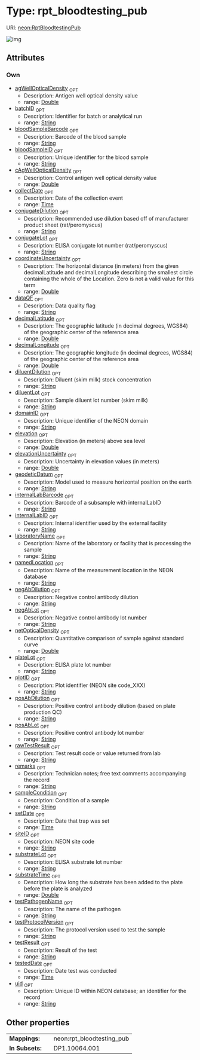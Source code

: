 
# Type: rpt_bloodtesting_pub




URI: [neon:RptBloodtestingPub](https://data.neonscience.org/RptBloodtestingPub)


![img](http://yuml.me/diagram/nofunky;dir:TB/class/[RptBloodtestingPub&#124;uid:string%20%3F;domainID:string%20%3F;siteID:string%20%3F;plotID:string%20%3F;remarks:string%20%3F;bloodSampleID:string%20%3F;decimalLatitude:double%20%3F;decimalLongitude:double%20%3F;geodeticDatum:string%20%3F;coordinateUncertainty:double%20%3F;elevation:double%20%3F;elevationUncertainty:double%20%3F;setDate:time%20%3F;collectDate:time%20%3F;laboratoryName:string%20%3F;internalLabID:string%20%3F;testedDate:time%20%3F;testProtocolVersion:string%20%3F;testResult:string%20%3F;testPathogenName:string%20%3F;dataQF:string%20%3F;sampleCondition:string%20%3F;batchID:string%20%3F;namedLocation:string%20%3F;bloodSampleBarcode:string%20%3F;agWellOpticalDensity:double%20%3F;cAgWellOpticalDensity:double%20%3F;conjugateDilution:string%20%3F;conjugateLot:string%20%3F;diluentDilution:string%20%3F;diluentLot:string%20%3F;internalLabBarcode:string%20%3F;negAbDilution:string%20%3F;negAbLot:string%20%3F;netOpticalDensity:double%20%3F;plateLot:string%20%3F;posAbDilution:string%20%3F;posAbLot:string%20%3F;rawTestResult:string%20%3F;substrateLot:string%20%3F;substrateTime:double%20%3F])

## Attributes


### Own

 * [agWellOpticalDensity](agWellOpticalDensity.md)  <sub>OPT</sub>
    * Description: Antigen well optical density value
    * range: [Double](types/Double.md)
 * [batchID](batchID.md)  <sub>OPT</sub>
    * Description: Identifier for batch or analytical run
    * range: [String](types/String.md)
 * [bloodSampleBarcode](bloodSampleBarcode.md)  <sub>OPT</sub>
    * Description: Barcode of the blood sample
    * range: [String](types/String.md)
 * [bloodSampleID](bloodSampleID.md)  <sub>OPT</sub>
    * Description: Unique identifier for the blood sample
    * range: [String](types/String.md)
 * [cAgWellOpticalDensity](cAgWellOpticalDensity.md)  <sub>OPT</sub>
    * Description: Control antigen well optical density value
    * range: [Double](types/Double.md)
 * [collectDate](collectDate.md)  <sub>OPT</sub>
    * Description: Date of the collection event
    * range: [Time](types/Time.md)
 * [conjugateDilution](conjugateDilution.md)  <sub>OPT</sub>
    * Description: Recommended use dilution based off of manufacturer product sheet (rat/peromyscus)
    * range: [String](types/String.md)
 * [conjugateLot](conjugateLot.md)  <sub>OPT</sub>
    * Description: ELISA conjugate lot number (rat/peromyscus)
    * range: [String](types/String.md)
 * [coordinateUncertainty](coordinateUncertainty.md)  <sub>OPT</sub>
    * Description: The horizontal distance (in meters) from the given decimalLatitude and decimalLongitude describing the smallest circle containing the whole of the Location. Zero is not a valid value for this term
    * range: [Double](types/Double.md)
 * [dataQF](dataQF.md)  <sub>OPT</sub>
    * Description: Data quality flag
    * range: [String](types/String.md)
 * [decimalLatitude](decimalLatitude.md)  <sub>OPT</sub>
    * Description: The geographic latitude (in decimal degrees, WGS84) of the geographic center of the reference area
    * range: [Double](types/Double.md)
 * [decimalLongitude](decimalLongitude.md)  <sub>OPT</sub>
    * Description: The geographic longitude (in decimal degrees, WGS84) of the geographic center of the reference area
    * range: [Double](types/Double.md)
 * [diluentDilution](diluentDilution.md)  <sub>OPT</sub>
    * Description: Diluent (skim milk) stock concentration
    * range: [String](types/String.md)
 * [diluentLot](diluentLot.md)  <sub>OPT</sub>
    * Description: Sample diluent lot number (skim milk)
    * range: [String](types/String.md)
 * [domainID](domainID.md)  <sub>OPT</sub>
    * Description: Unique identifier of the NEON domain
    * range: [String](types/String.md)
 * [elevation](elevation.md)  <sub>OPT</sub>
    * Description: Elevation (in meters) above sea level
    * range: [Double](types/Double.md)
 * [elevationUncertainty](elevationUncertainty.md)  <sub>OPT</sub>
    * Description: Uncertainty in elevation values (in meters)
    * range: [Double](types/Double.md)
 * [geodeticDatum](geodeticDatum.md)  <sub>OPT</sub>
    * Description: Model used to measure horizontal position on the earth
    * range: [String](types/String.md)
 * [internalLabBarcode](internalLabBarcode.md)  <sub>OPT</sub>
    * Description: Barcode of a subsample with internalLabID
    * range: [String](types/String.md)
 * [internalLabID](internalLabID.md)  <sub>OPT</sub>
    * Description: Internal identifier used by the external facility
    * range: [String](types/String.md)
 * [laboratoryName](laboratoryName.md)  <sub>OPT</sub>
    * Description: Name of the laboratory or facility that is processing the sample
    * range: [String](types/String.md)
 * [namedLocation](namedLocation.md)  <sub>OPT</sub>
    * Description: Name of the measurement location in the NEON database
    * range: [String](types/String.md)
 * [negAbDilution](negAbDilution.md)  <sub>OPT</sub>
    * Description: Negative control antibody dilution
    * range: [String](types/String.md)
 * [negAbLot](negAbLot.md)  <sub>OPT</sub>
    * Description: Negative control antibody lot number
    * range: [String](types/String.md)
 * [netOpticalDensity](netOpticalDensity.md)  <sub>OPT</sub>
    * Description: Quantitative comparison of sample against standard curve
    * range: [Double](types/Double.md)
 * [plateLot](plateLot.md)  <sub>OPT</sub>
    * Description: ELISA plate lot number
    * range: [String](types/String.md)
 * [plotID](plotID.md)  <sub>OPT</sub>
    * Description: Plot identifier (NEON site code_XXX)
    * range: [String](types/String.md)
 * [posAbDilution](posAbDilution.md)  <sub>OPT</sub>
    * Description: Positive control antibody dilution (based on plate production QC)
    * range: [String](types/String.md)
 * [posAbLot](posAbLot.md)  <sub>OPT</sub>
    * Description: Positive control antibody lot number
    * range: [String](types/String.md)
 * [rawTestResult](rawTestResult.md)  <sub>OPT</sub>
    * Description: Test result code or value returned from lab
    * range: [String](types/String.md)
 * [remarks](remarks.md)  <sub>OPT</sub>
    * Description: Technician notes; free text comments accompanying the record
    * range: [String](types/String.md)
 * [sampleCondition](sampleCondition.md)  <sub>OPT</sub>
    * Description: Condition of a sample
    * range: [String](types/String.md)
 * [setDate](setDate.md)  <sub>OPT</sub>
    * Description: Date that trap was set
    * range: [Time](types/Time.md)
 * [siteID](siteID.md)  <sub>OPT</sub>
    * Description: NEON site code
    * range: [String](types/String.md)
 * [substrateLot](substrateLot.md)  <sub>OPT</sub>
    * Description: ELISA substrate lot number
    * range: [String](types/String.md)
 * [substrateTime](substrateTime.md)  <sub>OPT</sub>
    * Description: How long the substrate has been added to the plate before the plate is analyzed
    * range: [Double](types/Double.md)
 * [testPathogenName](testPathogenName.md)  <sub>OPT</sub>
    * Description: The name of the pathogen
    * range: [String](types/String.md)
 * [testProtocolVersion](testProtocolVersion.md)  <sub>OPT</sub>
    * Description: The protocol version used to test the sample
    * range: [String](types/String.md)
 * [testResult](testResult.md)  <sub>OPT</sub>
    * Description: Result of the test
    * range: [String](types/String.md)
 * [testedDate](testedDate.md)  <sub>OPT</sub>
    * Description: Date test was conducted
    * range: [Time](types/Time.md)
 * [uid](uid.md)  <sub>OPT</sub>
    * Description: Unique ID within NEON database; an identifier for the record
    * range: [String](types/String.md)

## Other properties

|  |  |  |
| --- | --- | --- |
| **Mappings:** | | neon:rpt_bloodtesting_pub |
| **In Subsets:** | | DP1.10064.001 |

